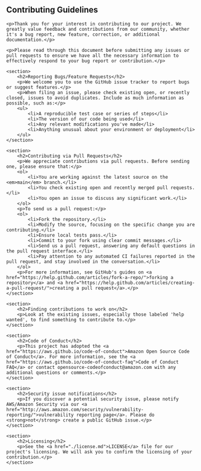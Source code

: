<article>
    <h1>Contributing Guidelines</h1>

    <p>Thank you for your interest in contributing to our project. We greatly value feedback and contributions from our community, whether it's a bug report, new feature, correction, or additional documentation.</p>

    <p>Please read through this document before submitting any issues or pull requests to ensure we have all the necessary information to effectively respond to your bug report or contribution.</p>

    <section>
        <h2>Reporting Bugs/Feature Requests</h2>
        <p>We welcome you to use the GitHub issue tracker to report bugs or suggest features.</p>
        <p>When filing an issue, please check existing open, or recently closed, issues to avoid duplicates. Include as much information as possible, such as:</p>
        <ul>
            <li>A reproducible test case or series of steps</li>
            <li>The version of our code being used</li>
            <li>Any relevant modifications you've made</li>
            <li>Anything unusual about your environment or deployment</li>
        </ul>
    </section>

    <section>
        <h2>Contributing via Pull Requests</h2>
        <p>We appreciate contributions via pull requests. Before sending one, please ensure that:</p>
        <ol>
            <li>You are working against the latest source on the <em>main</em> branch.</li>
            <li>You check existing open and recently merged pull requests.</li>
            <li>You open an issue to discuss any significant work.</li>
        </ol>
        <p>To send us a pull request:</p>
        <ol>
            <li>Fork the repository.</li>
            <li>Modify the source, focusing on the specific change you are contributing.</li>
            <li>Ensure local tests pass.</li>
            <li>Commit to your fork using clear commit messages.</li>
            <li>Send us a pull request, answering any default questions in the pull request interface.</li>
            <li>Pay attention to any automated CI failures reported in the pull request, and stay involved in the conversation.</li>
        </ol>
        <p>For more information, see GitHub's guides on <a href="https://help.github.com/articles/fork-a-repo/">forking a repository</a> and <a href="https://help.github.com/articles/creating-a-pull-request/">creating a pull request</a>.</p>
    </section>

    <section>
        <h2>Finding contributions to work on</h2>
        <p>Look at the existing issues, especially those labeled 'help wanted', to find something to contribute to.</p>
    </section>

    <section>
        <h2>Code of Conduct</h2>
        <p>This project has adopted the <a href="https://aws.github.io/code-of-conduct">Amazon Open Source Code of Conduct</a>. For more information, see the <a href="https://aws.github.io/code-of-conduct-faq">Code of Conduct FAQ</a> or contact opensource-codeofconduct@amazon.com with any additional questions or comments.</p>
    </section>

    <section>
        <h2>Security issue notifications</h2>
        <p>If you discover a potential security issue, please notify AWS/Amazon Security via our <a href="http://aws.amazon.com/security/vulnerability-reporting/">vulnerability reporting page</a>. Please do <strong>not</strong> create a public GitHub issue.</p>
    </section>

    <section>
        <h2>Licensing</h2>
        <p>See the <a href="./license.md">LICENSE</a> file for our project's licensing. We will ask you to confirm the licensing of your contribution.</p>
    </section>
</article>